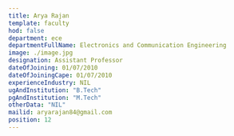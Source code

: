```yaml
---
title: Arya Rajan
template: faculty
hod: false
department: ece
departmentFullName: Electronics and Communication Engineering
image: ./image.jpg
designation: Assistant Professor
dateOfJoining: 01/07/2010
dateOfJoiningCape: 01/07/2010
experienceIndustry: NIL
ugAndInstitution: "B.Tech"
pgAndInstitution: "M.Tech"
otherData: "NIL"
mailid: aryarajan84@gmail.com
position: 12
---
```

